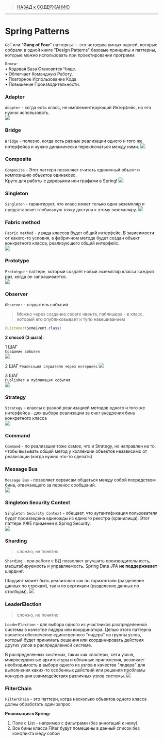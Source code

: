 > [НАЗАД к СОДЕРЖАНИЮ](README.md)

---

# Spring Patterns

`GoF` или "**Gang of Four**" паттерны — это четверка умных парней,
которые собрали в одной книге "Design Patterns" базовые принципы
и паттерны, которые можно использовать при проектировании
программ.

`Плюсы:`  
• Кодовая База Становится Чище.  
• Облегчает Командную Работу.  
• Повторное Использование Кода.  
• Повышение Производительности.  

### Adapter

`Adapter` - когда есть класс, не имплементирующий Интерфейс, но его нужно использовать.  
![](images/adapter_pattern.png)

### Bridge

`Bridge` - полезно, когда  есть
разные реализации одного и того же
интерфейса и нужно динамически
переключаться между ними.
![](images/bridge_pattern.png)

### Composite

`Composite` - Этот паттерн позволяет считать
единичный объект и композицию
объектов одинаково.  
Круто для работы с деревьями
или графами в Spring!
![](images/composite_pattern.png)

### Singleton

`Singleton` - гарантирует, что класс имеет
только один экземпляр и
предоставляет глобальную точку
доступа к этому экземпляру.
![](images/singleton_pattern.png)

### Fabric method

`Fabric method` - у ряда классов будет общий интерфейс. В зависимости от какого-то условия, в фабричном методе будет создан объект конкретного класса, реализующего общий интерфейс.  
![](images/fabricMethod_pattern.png)  

### Prototype

`Prototype` -  паттерн, который создаёт
новый экземпляр класса каждый раз, когда он запрашивается.   
![](images/prototype_pattern.png)

### Observer

`Observer` - слушатель событий

> Можно через создание своего ивента, паблишера - в класс, который его опубликовывает и тупо навешиванием 
```java
@Listener(SomeEvent.class)
```

**2 способ (3 шага)**:  

1 ШАГ  
`Создание события`    
![](images/application_event_custom.png)  

2 ШАГ
`Реализация слушателя через интерфейс`
![](images/listener_via_interface.png)

3 ШАГ  
`Publisher и публикация события`  
![](images/publisher_and_publishing.png)

### Strategy

`Strategy` - классы с разной реализацией методов одного и того же интерфейса  - для выбора реализации за счет внедрения бина конкретного класса   
![](images/strategy_pattern.png)

### Command

`Command` - по реализации тоже самое, что и Strategy, но направлен на то, чтобы вызывать общий метод у коллекции объектов независимо от реализации (когда нужно что-то сделать)

### Message Bus

`Message Bus` - позволяет сервисам общаться между собой посредством бина, отвечающего за перенос сообщений.  
![](images/messageBus_pattern.png)  

### Singleton Security Context

`Singleton Security Context` - обещает, что аутентификация пользователя будет произведена единожды из единого реестра (хранилища). Этот паттерн УЖЕ применен в Spring Security.  
![](images/singletonSecurityContext_pattern.png)

### Sharding

> сложно, не понятно

`Sharding` - при работе с БД позволяет улучшить производительность, масштабируемость и управляемость. Spring Data JPA **не поддерживает** шардинг.  

Шардинг может быть реализован как по горизонтали (разделение данных по строкам), так и по вертикали (разделение данных по столбцам).
![](images/sharding_pattern.png)    

### LeaderElection

> сложно, не понятно

`LeaderElection` - для выбора одного из участников распределенной системы в качестве лидера или координатора. Целью этого паттерна является обеспечение единственного "лидера" из группы узлов, который будет принимать решения или координировать действия других узлов в распределенной системе.  

В распределенных системах, таких как кластеры, сети узлов, микросервисные архитектуры и облачные приложения, возникает необходимость в выборе одного из узлов в качестве "лидера" для выполнения каких-то особенных действий или решения проблемы конкуренции взаимодействия различных узлов системы.
![](images/leaderElection_pattern.png)  

### FilterChain  

`FilterChain` - это паттерн, когда несколько объектов одного класса долны обработать один запрос.  

**Реализация в Spring:**  
1. Поле с List<Filter> - например с фильтрами (без аннотаций к нему)
2. Все бины класса Filter будут помещены в данный список без конфликта меду собой
